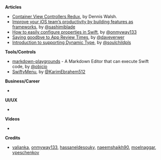 
**Articles**

* [Container View Controllers Redux](https://medium.com/flawless-app-stories/container-view-controllers-revisited-e076ef38853f), by Dennis Walsh.
* [Improve your iOS team’s productivity by building features as frameworks](https://medium.com/flawless-app-stories/improve-your-ios-teams-productivity-by-building-features-as-frameworks-9d2a64cbcab5), by [@sashimiblade](https://twitter.com/sashimiblade)
* [How to easily configure properties in Swift](https://dev.to/onmyway133/how-to-easily-configure-properties-in-swift-57i1), by [@onmyway133](https://twitter.com/onmyway133)
* [Saying goodbye to App Review Times](https://daveverwer.com/blog/saying-goodbye-to-app-review-times/), by [@daveverwer](https://twitter.com/daveverwer)
* [Introduction to supporting Dynamic Type](https://fluffy.es/introduction-to-dynamic-type/), by [@soulchildpls](https://twitter.com/soulchildpls)

**Tools/Controls**

* [markdown-playgrounds](https://github.com/objcio/markdown-playgrounds) - A Markdown Editor that can execute Swift code, by [@objcio](https://twitter.com/objcio)
* [SwiftyMenu](https://github.com/KarimEbrahemAbdelaziz/SwiftyMenu), by [@KarimEbrahem512](https://twitter.com/KarimEbrahem512)

**Business/Career**

*

**UI/UX**

*

**Videos**

*

**Credits**

* [valianka](https://github.com/valianka), [onmyway133](https://github.com/onmyway133), [hassaneldesouky](https://github.com/HassanElDesouky), [naeemshaikh90](https://github.com/naeemshaikh90), [moelnaggar](https://github.com/MoElnaggar14), [vpeschenkov](https://github.com/vpeschenkov)
